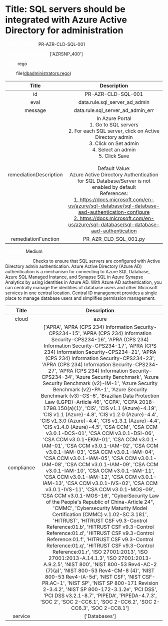 



# Title: SQL servers should be integrated with Azure Active Directory for administration


***<font color="white">Master Test Id:</font>*** PR-AZR-CLD-SQL-001

***<font color="white">Master Snapshot Id:</font>*** ['AZRSNP_400']

***<font color="white">type:</font>*** rego

***<font color="white">rule:</font>*** file([dbadministrators.rego])  
  
  
  
  

|Title|Description|
| :---: | :---: |
|id|PR-AZR-CLD-SQL-001|
|eval|data.rule.sql_server_ad_admin|
|message|data.rule.sql_server_ad_admin_err|
|remediationDescription|In Azure Portal<br>1. Go to SQL servers<br>2. For each SQL server, click on Active Directory admin<br>3. Click on Set admin<br>4. Select an admin<br>5. Click Save<br><br>Default Value:<br>Azure Active Directory Authentication for SQL Database/Server is not enabled by default<br>References:<br><a href='https://docs.microsoft.com/en-us/azure/sql-database/sql-database-aad-authentication-configure' target='_blank'>1. https://docs.microsoft.com/en-us/azure/sql-database/sql-database-aad-authentication-configure</a><br><a href='https://docs.microsoft.com/en-us/azure/sql-database/sql-database-aad-authentication' target='_blank'>2. https://docs.microsoft.com/en-us/azure/sql-database/sql-database-aad-authentication</a>|
|remediationFunction|PR_AZR_CLD_SQL_001.py|


***<font color="white">Severity:</font>*** Medium

***<font color="white">Description:</font>*** Checks to ensure that SQL servers are configured with Active Directory admin authentication. Azure Active Directory (Azure AD) authentication is a mechanism for connecting to Azure SQL Database, Azure SQL Managed Instance, and Synapse SQL in Azure Synapse Analytics by using identities in Azure AD. With Azure AD authentication, you can centrally manage the identities of database users and other Microsoft services in one central location. Central ID management provides a single place to manage database users and simplifies permission management.  
  
  

|Title|Description|
| :---: | :---: |
|cloud|azure|
|compliance|['APRA', 'APRA (CPS 234) Information Security-CPS234-15', 'APRA (CPS 234) Information Security-CPS234-16', 'APRA (CPS 234) Information Security-CPS234-17', 'APRA (CPS 234) Information Security-CPS234-21', 'APRA (CPS 234) Information Security-CPS234-23', 'APRA (CPS 234) Information Security-CPS234-27', 'APRA (CPS 234) Information Security-CPS234-34', 'Azure Security Benchmark', 'Azure Security Benchmark (v2)-IM-1', 'Azure Security Benchmark (v2)-PA-1', 'Azure Security Benchmark (v3)-GS-6', 'Brazilian Data Protection Law (LGPD)-Article 46', 'CCPA', 'CCPA 2018-1798.150(a)(1)', 'CIS', 'CIS v1.1 (Azure)-4.19', 'CIS v1.1 (Azure)-4.8', 'CIS v1.2.0 (Azure)-4.4', 'CIS v1.3.0 (Azure)-4.4', 'CIS v1.3.1 (Azure)-4.4', 'CIS v1.4.0 (Azure)-4.5', 'CSA CCM', 'CSA CCM v3.0.1-DCS-01', 'CSA CCM v3.0.1-DSI-06', 'CSA CCM v3.0.1-EKM-01', 'CSA CCM v3.0.1-IAM-01', 'CSA CCM v3.0.1-IAM-02', 'CSA CCM v3.0.1-IAM-03', 'CSA CCM v3.0.1-IAM-04', 'CSA CCM v3.0.1-IAM-05', 'CSA CCM v3.0.1-IAM-08', 'CSA CCM v3.0.1-IAM-09', 'CSA CCM v3.0.1-IAM-10', 'CSA CCM v3.0.1-IAM-11', 'CSA CCM v3.0.1-IAM-12', 'CSA CCM v3.0.1-IAM-13', 'CSA CCM v3.0.1-IVS-02', 'CSA CCM v3.0.1-IVS-11', 'CSA CCM v3.0.1-MOS-09', 'CSA CCM v3.0.1-MOS-16', "CyberSecurity Law of the People's Republic of China-Article 24", 'CMMC', 'Cybersecurity Maturity Model Certification (CMMC) v.1.02-SC.3.181', 'HITRUST', 'HITRUST CSF v9.3-Control Reference:01.b', 'HITRUST CSF v9.3-Control Reference:01.d', 'HITRUST CSF v9.3-Control Reference:01.f', 'HITRUST CSF v9.3-Control Reference:01.q', 'HITRUST CSF v9.3-Control Reference:01.r', 'ISO 27001:2013', 'ISO 27001:2013-A.14.1.3', 'ISO 27001:2013-A.9.2.5', 'NIST 800', 'NIST 800-53 Rev4-AC-2 (7)(a)', 'NIST 800-53 Rev4-CM-8 (4)', 'NIST 800-53 Rev4-IA-5d', 'NIST CSF', 'NIST CSF-PR.AC-1', 'NIST SP', 'NIST SP 800-171 Revision 2-3.4.2', 'NIST SP 800-172-3.1.2e', 'PCI DSS', 'PCI DSS v3.2.1-8.7', 'PIPEDA', 'PIPEDA-4.7.3', 'SOC 2', 'SOC 2-CC6.1', 'SOC 2-CC6.2', 'SOC 2-CC6.3', 'SOC 2-CC8.1']|
|service|['Databases']|



[dbadministrators.rego]: https://github.com/prancer-io/prancer-compliance-test/tree/master/azure/cloud/dbadministrators.rego
